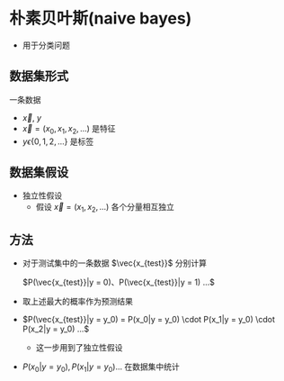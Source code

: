 # 朴素贝叶斯(naive bayes)

* 用于分类问题

## 数据集形式

一条数据
* $\vec x$, $y$
* $\vec x = (x_0, x_1, x_2, ...)$ 是特征
* $y \epsilon \{0, 1, 2, ...\}$ 是标签

## 数据集假设

* 独立性假设
  * 假设 $\vec x = (x_1, x_2, ...)$ 各个分量相互独立

## 方法

* 对于测试集中的一条数据 $\vec{x_{test}}$ 分别计算
  
  $P(\vec{x_{test}}|y = 0)、P(\vec{x_{test}}|y = 1) ...$

* 取上述最大的概率作为预测结果

* $P(\vec{x_{test}}|y = y_0) = P(x_0|y = y_0) \cdot P(x_1|y = y_0) \cdot P(x_2|y = y_0) ...$
  * 这一步用到了独立性假设

* $P(x_0|y = y_0), P(x_1|y = y_0) ...$ 在数据集中统计